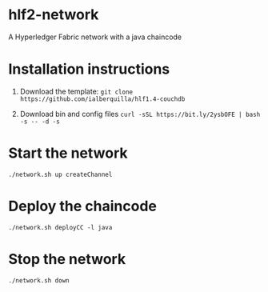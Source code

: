 # hlf2-network
A Hyperledger Fabric network with a java chaincode

# Installation instructions

1. Download the template:
`git clone https://github.com/ialberquilla/hlf1.4-couchdb`

2. Download bin and config files
`curl -sSL https://bit.ly/2ysbOFE | bash -s -- -d -s`


# Start the network
`./network.sh up createChannel`

# Deploy the chaincode
`./network.sh deployCC -l java`

# Stop the network
`./network.sh down`

